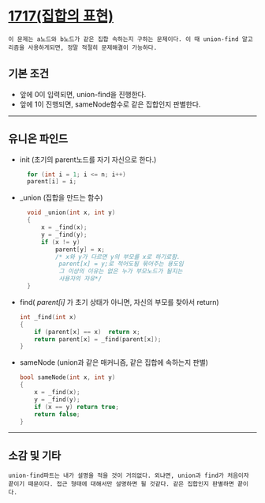 # [1717(집합의 표현)](1717.cpp)

```이 문제는 a노드와 b노드가 같은 집합 속하는지 구하는 문제이다. 이 때 union-find 알고리즘을 사용하게되면, 정말 적절히 문제해결이 가능하다.```

## 기본 조건
* 앞에 0이 입력되면, union-find을 진행한다.
* 앞에 1이 진행되면, sameNode함수로 같은 집합인지 판별한다.

<hr>

## 유니온 파인드
* init (초기의 parent노드를 자기 자신으로 한다.)
  ```C++
    for (int i = 1; i <= n; i++)
    parent[i] = i;
    ```
* _union (집합을 만드는 함수)
  ```C++
    void _union(int x, int y)
    {
        x = _find(x);
        y = _find(y);
        if (x != y) 
            parent[y] = x;
            /* x와 y가 다르면 y의 부모를 x로 하기로함.
             parent[x] = y;로 적어도됨 묶어주는 용도임
             그 이상의 이유는 없은 누가 부모노드가 될지는
             사용자의 자유*/
    }
  ```
* find( *parent[i]* 가 초기 상태가 아니면, 자신의 부모를 찾아서 return)
    ```C++
    int _find(int x)
    {
        if (parent[x] == x)  return x;
        return parent[x] = _find(parent[x]);
    }
    ```
* sameNode (union과 같은 매커니즘, 같은 집합에 속하는지 판별)
    ```C++
    bool sameNode(int x, int y)
    {
        x = _find(x);
        y = _find(y);
        if (x == y) return true;
        return false;
    }
    ```

<hr>

## 소감 및 기타

```union-find파트는 내가 설명을 적을 것이 거의없다. 외냐면, union과 find가 처음이자 끝이기 때문이다. 접근 형태에 대해서만 설명하면 될 것같다. 같은 집합인지 판별하면 끝이다.```